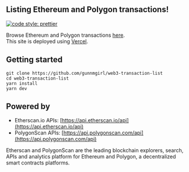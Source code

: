 ## Listing Ethereum and Polygon transactions!

[![code style: prettier](https://img.shields.io/badge/code_style-prettier-ff69b4.svg)](https://github.com/prettier/prettier)

Browse Ethereum and Polygon transactions [here](https://web3-transaction-list.vercel.app/).\
This site is deployed using [Vercel](https://vercel.com/docs).

## Getting started

```
git clone https://github.com/gunnmgirl/web3-transaction-list
cd web3-transaction-list
yarn install
yarn dev
```

## Powered by

- Etherscan.io APIs: [https://api.etherscan.io/api](https://api.etherscan.io/api)
- PolygonScan APIs: [https://api.polygonscan.com/api](https://api.polygonscan.com/api)

Etherscan and PolygonScan are the leading blockchain explorers, search, APIs and analytics platform for Ethereum and Polygon, a decentralized smart contracts platforms.
